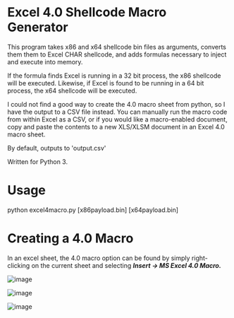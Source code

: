 # Excel 4.0 Shellcode Macro Generator

This program takes x86 and x64 shellcode bin files as arguments, converts them them to Excel CHAR shellcode, and adds formulas necessary to inject and execute into memory.

If the formula finds Excel is running in a 32 bit process, the x86 shellcode will be executed. Likewise, if Excel is found to be running in a 64 bit process, the x64 shellcode will be executed.

I could not find a good way to create the 4.0 macro sheet from python, so I have the output to a CSV file instead. You can manually run the macro code from within Excel as a CSV, or if you would like a macro-enabled document, copy and paste the contents to a new XLS/XLSM document in an Excel 4.0 macro sheet.

By default, outputs to 'output.csv'

Written for Python 3.

# Usage

python excel4macro.py [x86payload.bin] [x64payload.bin]

# Creating a 4.0 Macro
In an excel sheet, the 4.0 macro option can be found by simply right-clicking on the current sheet and selecting ***Insert -> MS Excel 4.0 Macro.***

![image](https://user-images.githubusercontent.com/51035066/82890713-9b330680-9f1a-11ea-9e0f-c23b4b67bfce.png)

![image](https://user-images.githubusercontent.com/51035066/82890736-a423d800-9f1a-11ea-8937-04a98db48cc3.png)

![image](https://user-images.githubusercontent.com/51035066/82890763-ac7c1300-9f1a-11ea-91df-ba41c9fcde99.png)
